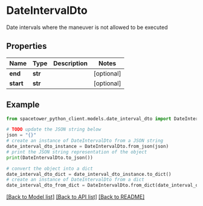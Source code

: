 # DateIntervalDto

Date intervals where the maneuver is not allowed to be executed

## Properties

Name | Type | Description | Notes
------------ | ------------- | ------------- | -------------
**end** | **str** |  | [optional] 
**start** | **str** |  | [optional] 

## Example

```python
from spacetower_python_client.models.date_interval_dto import DateIntervalDto

# TODO update the JSON string below
json = "{}"
# create an instance of DateIntervalDto from a JSON string
date_interval_dto_instance = DateIntervalDto.from_json(json)
# print the JSON string representation of the object
print(DateIntervalDto.to_json())

# convert the object into a dict
date_interval_dto_dict = date_interval_dto_instance.to_dict()
# create an instance of DateIntervalDto from a dict
date_interval_dto_from_dict = DateIntervalDto.from_dict(date_interval_dto_dict)
```
[[Back to Model list]](../README.md#documentation-for-models) [[Back to API list]](../README.md#documentation-for-api-endpoints) [[Back to README]](../README.md)


